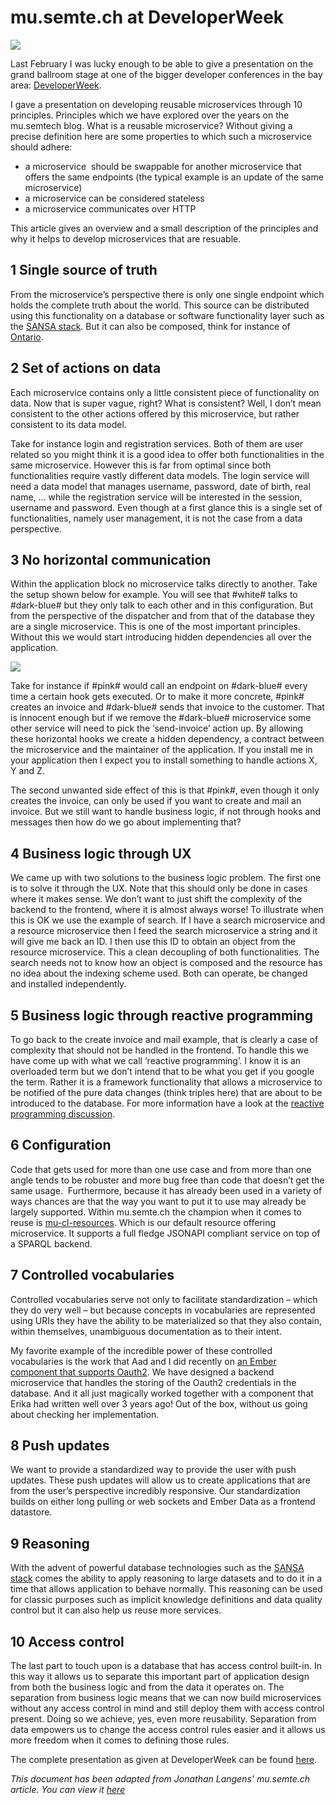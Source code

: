 # mu.semte.ch at DeveloperWeek
![](http://mu.semte.ch/wp-content/uploads/2018/03/developer-week-1024x576.jpg)

Last February I was lucky enough to be able to give a presentation on the grand ballroom stage at one of the bigger developer conferences in the bay area: [DeveloperWeek](http://www.developerweek.com/).

I gave a presentation on developing reusable microservices through 10 principles. Principles which we have explored over the years on the mu.semtech blog. What is a reusable microservice? Without giving a precise definition here are some properties to which such a microservice should adhere:

-   a microservice  should be swappable for another microservice that offers the same endpoints (the typical example is an update of the same microservice)
-   a microservice can be considered stateless
-   a microservice communicates over HTTP

This article gives an overview and a small description of the principles and why it helps to develop microservices that are resuable.

## 1 Single source of truth
From the microservice’s perspective there is only one single endpoint which holds the complete truth about the world. This source can be distributed using this functionality on a database or software functionality layer such as the [SANSA stack](http://sansa-stack.net/). But it can also be composed, think for instance of [Ontario](https://www.ontario.ca/search/data-catalogue).

## 2 Set of actions on data
Each microservice contains only a little consistent piece of functionality on data. Now that is super vague, right? What is consistent? Well, I don’t mean consistent to the other actions offered by this microservice, but rather consistent to its data model.

Take for instance login and registration services. Both of them are user related so you might think it is a good idea to offer both functionalities in the same microservice. However this is far from optimal since both functionalities require vastly different data models. The login service will need a data model that manages username, password, date of birth, real name, … while the registration service will be interested in the session, username and password. Even though at a first glance this is a single set of functionalities, namely user management, it is not the case from a data perspective.

## 3 No horizontal communication
Within the application block no microservice talks directly to another. Take the setup shown below for example. You will see that #white# talks to #dark-blue# but they only talk to each other and in this configuration. But from the perspective of the dispatcher and from that of the database they are a single microservice. This is one of the most important principles. Without this we would start introducing hidden dependencies all over the application.

![](http://mu.semte.ch/wp-content/uploads/2018/03/developer-week-2-1024x603.png)

Take for instance if #pink# would call an endpoint on #dark-blue# every time a certain hook gets executed. Or to make it more concrete, #pink# creates an invoice and #dark-blue# sends that invoice to the customer. That is innocent enough but if we remove the #dark-blue# microservice some other service will need to pick the ‘send-invoice’ action up. By allowing these horizontal hooks we create a hidden dependency, a contract between the microservice and the maintainer of the application. If you install me in your application then I expect you to install something to handle actions X, Y and Z.

The second unwanted side effect of this is that #pink#, even though it only creates the invoice, can only be used if you want to create and mail an invoice. But we still want to handle business logic, if not through hooks and messages then how do we go about implementing that?

## 4 Business logic through UX
We came up with two solutions to the business logic problem. The first one is to solve it through the UX. Note that this should only be done in cases where it makes sense. We don’t want to just shift the complexity of the backend to the frontend, where it is almost always worse! To illustrate when this is OK we use the example of search. If I have a search microservice and a resource microservice then I feed the search microservice a string and it will give me back an ID. I then use this ID to obtain an object from the resource microservice. This a clean decoupling of both functionalities. The search needs not to know how an object is composed and the resource has no idea about the indexing scheme used. Both can operate, be changed and installed independently.

## 5 Business logic through reactive programming
To go back to the create invoice and mail example, that is clearly a case of complexity that should not be handled in the frontend. To handle this we have come up with what we call ‘reactive programming’. I know it is an overloaded term but we don’t intend that to be what you get if you google the term. Rather it is a framework functionality that allows a microservice to be notified of the pure data changes (think triples here) that are about to be introduced to the database. For more information have a look at the [reactive programming discussion](../docs/discussions/reactive-programming.md).

## 6 Configuration
Code that gets used for more than one use case and from more than one angle tends to be robuster and more bug free than code that doesn’t get the same usage.  Furthermore, because it has already been used in a variety of ways chances are that the way you want to put it to use may already be largely supported. Within mu.semte.ch the champion when it comes to reuse is [mu-cl-resources](https://github.com/mu-semtech/mu-cl-resources). Which is our default resource offering microservice. It supports a full fledge JSONAPI compliant service on top of a SPARQL backend.

## 7 Controlled vocabularies
Controlled vocabularies serve not only to facilitate standardization – which they do very well – but because concepts in vocabularies are represented using URIs they have the ability to be materialized so that they also contain, within themselves, unambiguous documentation as to their intent.

My favorite example of the incredible power of these controlled vocabularies is the work that Aad and I did recently on [an Ember component that supports Oauth2](https://github.com/mu-semtech/ember-oauth-github-generator). We have designed a backend microservice that handles the storing of the Oauth2 credentials in the database. And it all just magically worked together with a component that Erika had written well over 3 years ago! Out of the box, without us going about checking her implementation.

## 8 Push updates
We want to provide a standardized way to provide the user with push updates. These push updates will allow us to create applications that are from the user’s perspective incredibly responsive. Our standardization builds on either long pulling or web sockets and Ember Data as a frontend datastore.

## 9 Reasoning
With the advent of powerful database technologies such as the [SANSA stack](http://sansa-stack.net/) comes the ability to apply reasoning to large datasets and to do it in a time that allows application to behave normally. This reasoning can be used for classic purposes such as implicit knowledge definitions and data quality control but it can also help us reuse more services.

## 10 Access control
The last part to touch upon is a database that has access control built-in. In this way it allows us to separate this important part of application design from both the business logic and from the data it operates on. The separation from business logic means that we can now build microservices without any access control in mind and still deploy them with access control present. Doing so we achieve, yes, even more reusability. Separation from data empowers us to change the access control rules easier and it allows us more freedom when it comes to defining those rules.

The complete presentation as given at DeveloperWeek can be found [here](https://docs.google.com/presentation/d/1MJWLmAWXi8pFZqUWS2Tp4bM_bTA-C03iH3p50Nh6MZ4/edit#slide=id.g34f8d1cab0_2_50).

*This document has been adapted from Jonathan Langens' mu.semte.ch article. You can view it [here](https://mu.semte.ch/2018/04/19/mu-semte-ch-at-developerweek/)*
